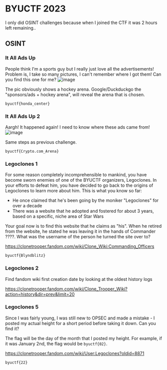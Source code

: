 # BYUCTF 2023
I only did OSINT challenges because when I joined the CTF it was 2 hours left remaining..

## OSINT
### It All Ads Up
People think I'm a sports guy but I really just love all the advertisements! Problem is, I take so many pictures, I can't remember where I got them! Can you find this one for me?
![image](https://github.com/javelineou/ctf-writeups/assets/63649797/981e0cd7-fa9c-4d72-91cd-931a317a12a4)

The pic obviously shows a hockey arena. Google/Duckduckgo the "sponsors/ads + hockey arena", will reveal the arena that is chosen.
```
byuctf{honda_center}
```

### It All Ads Up 2
Aargh! It happened again! I need to know where these ads came from!
![image](https://github.com/javelineou/ctf-writeups/assets/63649797/b5b1e9a2-440b-4476-92b4-3d6ba0ffe1e7)

Same steps as previous challenge.
```
byuctf{Crypto.com_Arena}
```

### Legoclones 1
For some reason completely incomprehensible to mankind, you have become sworn enemies of one of the BYUCTF organizers, Legoclones. In your efforts to defeat him, you have decided to go back to the origins of Legoclones to learn more about him. This is what you know so far:

-   He once claimed that he's been going by the moniker "Legoclones" for over a decade
-   There was a website that he adopted and fostered for about 3 years, based on a specific, niche area of Star Wars

Your goal now is to find this website that he claims as "his". When he retired from the website, he stated he was leaving it in the hands of Commander ????. What was the username of the person he turned the site over to?

https://clonetrooper.fandom.com/wiki/Clone_Wiki:Commanding_Officers

```
byuctf{Blyndblitz}
```

### Legoclones 2
Find fandom wiki first creation date by looking at the oldest history logs

https://clonetrooper.fandom.com/wiki/Clone_Trooper_Wiki?action=history&dir=prev&limit=20

### Legoclones 5
Since I was fairly young, I was still new to OPSEC and made a mistake - I posted my actual height for a short period before taking it down. Can you find it?

The flag will be the day of the month that I posted my height. For example, if it was January 2nd, the flag would be  `byuctf{02}`.

https://clonetrooper.fandom.com/wiki/User:Legoclones?oldid=8871
```
byuctf{22}
```
